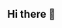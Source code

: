 ## Hi there 👋

<!--
**Vinicios-Cardozo/Vinicios-Cardozo** is a ✨ _special_ ✨ repository because its `README.md` appears on your GitHub profile.

Here are some ideas to get you started:

- 🔭 I’m currently working on some funny projects
- 🌱 I’m currently learning about IA
- 📫 How to reach me: don't
- ⚡ Fun fact: Rockteer
